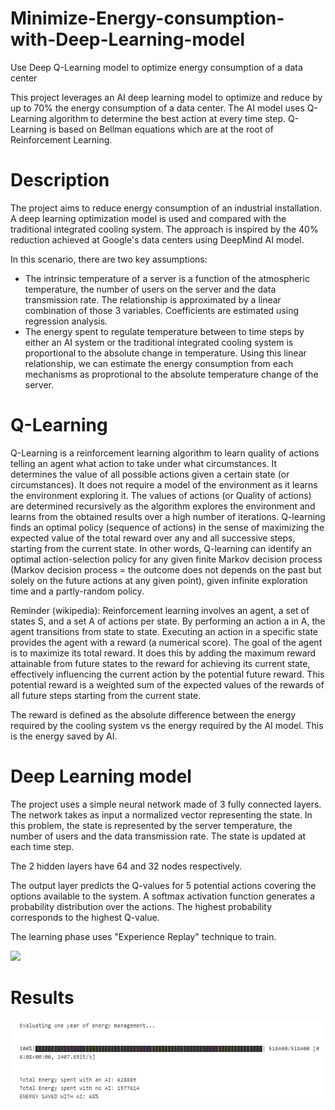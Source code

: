 # Minimize-Energy-consumption-with-Deep-Learning-model
Use Deep Q-Learning model to optimize energy consumption of a data center

This project leverages an AI deep learning model to optimize and reduce by up to 70% the energy consumption of a data center.
The AI model uses Q-Learning algorithm to determine the best action at every time step.
Q-Learning is based on Bellman equations which are at the root of Reinforcement Learning.

# Description
The project aims to reduce energy consumption of an industrial installation. A deep learning optimization model is used and compared with the traditional integrated cooling system. The approach is inspired by the 40% reduction achieved at Google's data centers using DeepMind AI model.

In this scenario, there are two key assumptions:
- The intrinsic temperature of a server is a function of the atmospheric temperature, the number of users on the server and the data transmission rate. The relationship is approximated by a linear combination of those 3 variables. Coefficients are estimated using regression analysis.
- The energy spent to regulate temperature between to time steps by either an AI system or the traditional integrated cooling system is proportional to the absolute change in temperature. Using this linear relationship, we can estimate the energy consumption from each mechanisms as proprotional to the absolute temperature change of the server.

# Q-Learning
Q-Learning is a reinforcement learning algorithm to learn quality of actions telling an agent what action to take under what circumstances. It determines the value of all possible actions given a certain state (or circumstances). It does not require a model of the environment as it learns the environment exploring it. The values of actions (or Quality of actions) are determined recursively as the algorithm explores the environment and learns from the obtained results over a high number of iterations. Q-learning finds an optimal policy (sequence of actions) in the sense of maximizing the expected value of the total reward over any and all successive steps, starting from the current state. In other words, Q-learning can identify an optimal action-selection policy for any given finite Markov decision process (Markov decision process = the outcome does not depends on the past but solely on the future actions at any given point), given infinite exploration time and a partly-random policy.  

Reminder (wikipedia): Reinforcement learning involves an agent, a set of states S, and a set A of actions per state. By performing an action a in A, the agent transitions from state to state. Executing an action in a specific state provides the agent with a reward (a numerical score). The goal of the agent is to maximize its total reward. It does this by adding the maximum reward attainable from future states to the reward for achieving its current state, effectively influencing the current action by the potential future reward. This potential reward is a weighted sum of the expected values of the rewards of all future steps starting from the current state.

The reward is defined as the absolute difference between the energy required by the cooling system vs the energy required by the AI model. This is the energy saved by AI.

# Deep Learning model

The project uses a simple neural network made of 3 fully connected layers.
The network takes as input a normalized vector representing the state. In this problem, the state is represented by the server temperature, the number of users and the data transmission rate. The state is updated at each time step.

The 2 hidden layers have 64 and 32 nodes respectively.

The output layer predicts the Q-values for 5 potential actions covering the options available to the system. A softmax activation function generates a probability distribution over the actions. The highest probability corresponds to the highest Q-value.

The learning phase uses "Experience Replay" technique to train.

![](Brain_Slide.png)

# Results

![](savings.png)
